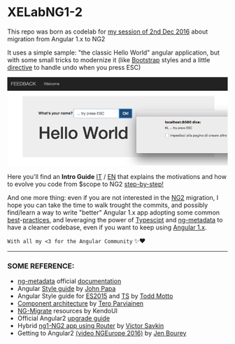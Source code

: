 # XELabNG1-2

This repo was born as codelab for [my session of 2nd Dec 2016](http://www.xedotnet.org/eventi/lab-angular-1-to-2-lab/) about migration from Angular 1.x to NG2

It uses a simple sample: "the classic Hello World" angular application, but with some small tricks to modernize it 
(like [Bootstrap](http://getbootstrap.com/css/) styles and a little [directive](https://github.com/dmorosinotto/XELabNG1-2/blob/0-basics/src/app.js#L33-L55) to handle undo when you press ESC)

![Running the app: classic Hello World + ESC](docs/image.png)

Here you'll find an **Intro Guide** [IT](docs/IT/ATeam.md) / [EN](docs/EN/ATeam.md) 
that explains the motivations and how to evolve you code from $scope to NG2 [step-by-step!](https://github.com/dmorosinotto/XELabNG1-2/commits/ng2) 
 
And one more thing: even if you are not interested in the [NG2](https://angular.io/) migration, 
I hope you can take the time to walk trought the commits, and possibly find/learn a way to write "better" Angular 1.x app adopting 
 some common [best](https://github.com/johnpapa/angular-styleguide/blob/master/a1/README.md)-[practices](https://github.com/toddmotto/angular-styleguide), 
 and leveraging the power of [Typescipt](https://www.typescriptlang.org/) and [ng-metadata](https://github.com/ngParty/ng-metadata) 
 to have a cleaner codebase, even if you want to keep using [Angular 1.x](https://angularjs.org/).

`With all my <3 for the Angular Community` :sparkles::heart:

---

### SOME REFERENCE:
- [ng-metadata](https://github.com/ngParty/ng-metadata) official [documentation](https://hotell.gitbooks.io/ng-metadata/content/)
- Angular [Style guide](https://github.com/johnpapa/angular-styleguide/blob/master/a1/README.md) by [John Papa](https://twitter.com/John_Papa)
- Angular Style guide for [ES2015](https://github.com/toddmotto/angular-styleguide) and [TS](https://github.com/toddmotto/angular-styleguide/tree/master/typescript) by [Todd Motto](https://twitter.com/toddmotto)
- [Component architecture](https://teropa.info/blog/2015/10/18/refactoring-angular-apps-to-components.html) by [Tero Parviainen](https://twitter.com/teropa)
- [NG-Migrate](http://ngmigrate.telerik.com/) resources by KendoUI
- Official Angular2 [upgrade guide](https://angular.io/docs/ts/latest/guide/upgrade.html)
- Hybrid [ng1-NG2 app using Router](https://vsavkin.com/migrating-angular-1-applications-to-angular-2-in-5-simple-steps-40621800a25b#.ed3zf840d) by [Victor Savkin](https://twitter.com/victorsavkin)
- Getting to Angular2 [(video NGEurope 2016)](https://www.youtube.com/watch?v=2b-tEis9k4M) by [Jen Bourey](@jbourey)
